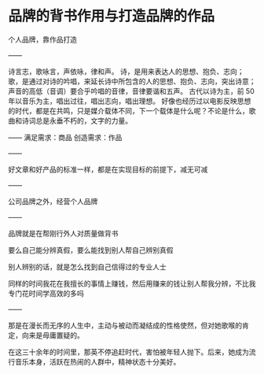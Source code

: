 # 品牌的背书作用与打造品牌的作品

个人品牌，靠作品打造

——

诗言志，歌咏言，声依咏，律和声。
诗，是用来表达人的思想、抱负、志向；歌，是通过对诗的吟唱，来延长诗中所包含的人的思想、抱负、志向，突出诗意；声音的高低（音调）要合乎吟唱的音律，音律要谐和五声。
古代以诗为主，前 50 年以音乐为主，唱出过往，唱出志向，唱出理想。
好像也经历过以电影反映思想的时代，都是在共鸣，只是媒介载体不同，下一个载体是什么呢？不论是什么，歌曲和诗词总是永垂不朽的，文字的力量。

——
满足需求：商品
创造需求：作品

——

好文章和好产品的标准一样，都是在实现目标的前提下，减无可减

——

公司品牌之外，经营个人品牌

——

品牌就是在帮刚行外人对质量做背书

要么自己能分辨真假，要么能找到别人帮自己辨别真假

别人辨别的话，就是怎么找到自己信得过的专业人士

同样的时间我花在我擅长的事情上赚钱，然后用赚来的钱让别人帮我分辨，不比我专门花时间学高效的多吗

——

那是在漫长而无序的人生中，主动与被动而凝结成的性格使然，但对她歌喉的肯定，向来是毋庸置疑的。

在这三十余年的时间里，那英不停追赶时代，害怕被年轻人抛下。后来，她成为流行音乐本身，活跃在热闹的人群中，精神状态十分美好。
